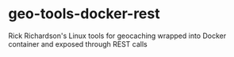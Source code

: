 # geo-tools-docker-rest
Rick Richardson's Linux tools for geocaching wrapped into Docker container and exposed through REST calls
